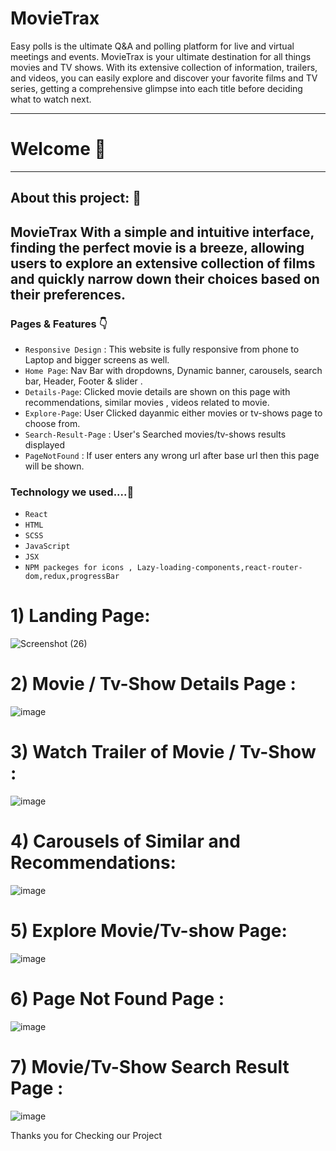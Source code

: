 # MovieTrax

Easy polls is the ultimate Q&A and polling platform for live and virtual meetings and events.
MovieTrax is your ultimate destination for all things movies and TV shows.
With its extensive collection of information, trailers, and videos, you can easily explore and
discover your favorite films and TV series, getting a comprehensive glimpse into
each title before deciding what to watch next.

---

# Welcome 👋

---

## About this project: 🙌

## MovieTrax With a simple and intuitive interface, finding the perfect movie is a breeze, allowing users to explore an extensive collection of films and quickly narrow down their choices based on their preferences.

### Pages & Features 👇

- `Responsive Design` : This website is fully responsive from phone to Laptop and bigger screens as well.
- `Home Page`: Nav Bar with dropdowns, Dynamic banner, carousels, search bar, Header, Footer & slider .
- `Details-Page`: Clicked movie details are shown on this page with recommendations, similar movies , videos related to movie.
- `Explore-Page`: User Clicked dayanmic either movies or tv-shows page to choose from.
- `Search-Result-Page` : User's Searched movies/tv-shows results displayed
- `PageNotFound` : If user enters any wrong url after base url then this page will be shown.

### Technology we used....🔧

- `React`
- `HTML`
- `SCSS`
- `JavaScript`
- `JSX`
- `NPM packeges for icons , Lazy-loading-components,react-router-dom,redux,progressBar`

# 1) Landing Page:

![Screenshot (26)](https://github.com/prashant9191/MovieTrax/assets/115460521/0b08a67f-7e03-4ce2-8f76-6a82cc5b3d5b)

# 2) Movie / Tv-Show Details Page :

![image](https://github.com/prashant9191/MovieTrax/assets/115460521/f1ef225f-e142-41f1-a166-52b039f70c4d)

# 3) Watch Trailer of Movie / Tv-Show :

![image](https://github.com/prashant9191/MovieTrax/assets/115460521/4ad85643-338e-42fc-9469-53da1d97a909)

# 4) Carousels of Similar and Recommendations:

![image](https://github.com/prashant9191/MovieTrax/assets/115460521/996a9e73-3e35-4e64-b912-582a39d23b44)

# 5) Explore Movie/Tv-show Page:

![image](https://github.com/prashant9191/MovieTrax/assets/115460521/e5fd36b0-ec1f-472b-b4ee-3c61448553a9)

# 6) Page Not Found Page :

![image](https://github.com/prashant9191/MovieTrax/assets/115460521/5d8f7828-4887-4aad-9702-4a8787c33ac7)

# 7) Movie/Tv-Show Search Result Page :

![image](https://github.com/prashant9191/MovieTrax/assets/115460521/e8bfc926-44f2-4e03-909b-aecd5f1bb1d2)

Thanks you for Checking our Project
